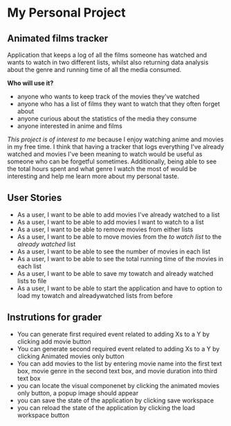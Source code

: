 # My Personal Project

## Animated films tracker  
Application that keeps a log of all the films someone has watched 
and wants to watch in two different lists, whilst also returning data analysis 
about the genre and running time of all the media consumed. 

**Who will use it?**
- anyone who wants to keep track of the movies they've watched
- anyone who has a list of films they want to watch that they often forget about
- anyone curious about the statistics of the media they consume 
- anyone interested in anime and films 

*This project is of interest to me* because I enjoy watching anime and 
movies in my free time. I think that having a tracker that logs everything 
I've already watched and movies I've been meaning to watch 
would be useful as someone who can be forgetful sometimes. Additionally, 
being able to see the total hours spent and what genre I watch the most of
would be interesting and help me learn more about my personal taste. 

## User Stories 
- As a user, I want to be able to add movies I've already watched to a list 
- As a user, I want to be able to add movies I want to watch to a list
- As a user, I want to be able to remove movies from either lists 
- As a user, I want to be able to move movies from the *to watch list* to the 
*already watched* list
- As a user, I want to be able to see the number of movies in each list 
- As a user, I want to be able to see the total running time of the movies in each list
- As a user, I want to be able to save my towatch and already watched lists to file 
- As a user, I want to be able to start the application and have to option to load my towatch and alreadywatched lists from before 

## Instrutions for grader
- You can generate first required event related to adding Xs to a Y by clicking add movie button
-  You can generate second required event related to adding Xs to a Y by clicking Animated movies only button
- You can add movies to the list by entering movie name into the first text box, 
movie genre in the second text box, and movie duration into third text box 
- you can locate the visual componenet by clicking the animated movies only button, a popup image should appear
- you can save the state of the application by clicking save workspace 
- you can reload the state of the application by clicking the load workspace button 